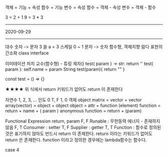 객체 = 기능 + 속성
함수 = 기능
변수 = 속성
함수 = 객체 - 속성
변수 = 객체 - 함수

3 = 2 + 1
9 = 3 * 3

***********************
2020-09-29
***********************
대수
숫자 -> 문자 3 을 a = 3
스케일 0 ~ 1
문자 -> 숫자
함수형, 객체지향
람다 표현의 간소화
class 
interface

이미테이션 
처치 교수(함수형) - 튜링 제자()
test( param ) -> str:
   return ''
test( param ):
   self.name = param
String test(param){ return "" }

const test = () => {}

★★★★ 위 식에서 return 키워드가 없어도 return 이 존재한다

자연수 1, 2, 3, ...
인도 0
T, F
1, 0
객체 object
matrix = vector + vector
array(vector) = object + object
object = attr + function (element)
function = return + name + ( param )
anonymous function = return + (param)

Functional Expression
return, param
F, F Runable : 무한동력 에너지 - 존재하지 않음
F, T Consumer : setter
T, F Supplier : getter
T, T Function : 함수로 정의된 것은 표기하지 않아도
                반드시 return 이 존재한다.
return 이라는 키워드가 없어도 return 은 존재한다.
function 이라고 정의한 경우에는
lambda함수는 함수다.

case 4